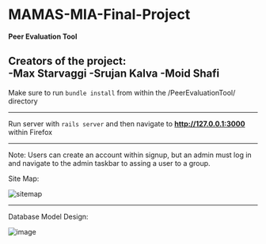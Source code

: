 # MAMAS-MIA-Final-Project

<strong>Peer Evaluation Tool</strong>

Creators of the project:\
-Max Starvaggi
-Srujan Kalva
-Moid Shafi
----------------------------------------------------------------------------------------------------


Make sure to run ```bundle install``` from within the /PeerEvaluationTool/ directory

----------------------------------------------------------------------------------------------------

Run server with ```rails server``` and then navigate to **http://127.0.0.1:3000** within Firefox

----------------------------------------------------------------------------------------------------

Note: Users can create an account within signup, but an admin must log in and navigate to the admin taskbar to assing a user to a group.

Site Map:

![sitemap](https://user-images.githubusercontent.com/47831063/144762064-76247c0c-9c97-4db7-b524-f691f4935ed5.png)

----------------------------------------------------------------------------------------------------


Database Model Design:

![image](https://user-images.githubusercontent.com/47831063/145484103-a3a81389-b272-4914-baa2-f9a1680969d0.png)

